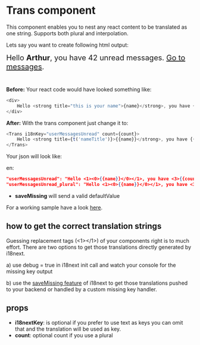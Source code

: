 # Trans component

This component enables you to nest any react content to be translated as one string. Supports both plural and interpolation.

Lets say you want to create following html output:

<div style="font-size: 20px; margin-bottom: 40px;">Hello <strong>Arthur</strong>, you have 42 unread messages. <a href="/#">Go to messages</a>.
</div>

**Before:** Your react code would have looked something like:

```js
<div>
    Hello <strong title="this is your name">{name}</strong>, you have {count} unread message(s). <Link to="/msgs">Go to messages</Link>.
</div>
```

**After:** With the trans component just change it to:

```js
<Trans i18nKey="userMessagesUnread" count={count}>
    Hello <strong title={t('nameTitle')}>{{name}}</strong>, you have {{count}} unread message. <Link to="/msgs">Go to messages</Link>.
</Trans>
```

Your json will look like:

en:

```json
"userMessagesUnread": "Hello <1><0>{{name}}</0></1>, you have <3>{{count}}</3> unread message. <5>Go to message</5>.",
"userMessagesUnread_plural": "Hello <1><0>{{name}}</0></1>, you have <3>{{count}}</3> unread messages.  <5>Go to messages</5>.",
```

- **saveMissing** will send a valid defaultValue

For a working sample have a look [here](https://github.com/i18next/react-i18next/blob/master/example/webpack2/app/components/View.js#L41).

## how to get the correct translation strings

Guessing replacement tags (<1></1>) of your components right is to much effort. There are two options to get those translations directly generated by i18next.

a) use debug = true in i18next init call and watch your console for the missing key output

b) use the [saveMissing feature](https://www.i18next.com/configuration-options.html#missing-keys) of i18next to get those translations pushed to your backend or handled by a custom missing key handler.

## props

- **i18nextKey**: is optional if you prefer to use text as keys you can omit that and the translation will be used as key.
- **count**: optional count if you use a plural

